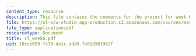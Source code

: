 ```yaml
---
content_type: resource
description: This file contains the comments for the project for week 6 by the student.
file: https://ol-ocw-studio-app-production.s3.amazonaws.com/courses/mas-961-ambient-intelligence-spring-2005/10cce659fc70da1cada9fe81d501962f_cl_week6.pdf
file_type: application/pdf
resourcetype: Document
title: cl_week6.pdf
uid: 10cce659-fc70-da1c-ada9-fe81d501962f
---
```

